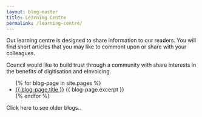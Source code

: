 ```yaml
---
layout: blog-master
title: Learning Centre
permalink: /learning-centre/
---
```


Our learning centre is designed to share information to our readers.  You will find short articles that you may like to commont upon or share with your colleagues.

Council would like to build trust through a community with share interests in the benefits of digitisation and eInvoicing.


<ul>
  {% for blog-page in site.pages %}
    <li>
      <a href="{{ blog-page.url }}">{{ blog-page.title }}</a>
      {{ blog-page.excerpt }}
    </li>
  {% endfor %}
</ul>

Click here to see older blogs..
